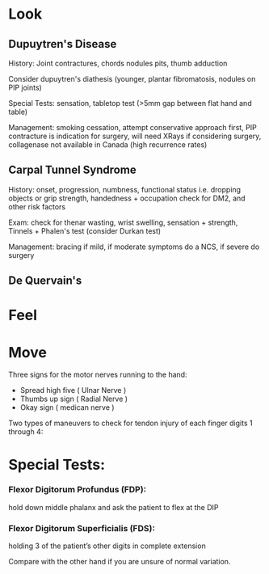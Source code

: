 # Look

## Dupuytren's Disease
History: Joint contractures, chords nodules pits, thumb adduction

Consider dupuytren's diathesis (younger, plantar fibromatosis, nodules on PIP joints)

Special Tests: sensation, tabletop test (>5mm gap between flat hand and table)

Management: smoking cessation, attempt conservative approach first, PIP contracture is indication for surgery, will need XRays if considering surgery, collagenase not available in Canada (high recurrence rates)

## Carpal Tunnel Syndrome
History: onset, progression, numbness, functional status i.e. dropping objects or grip strength, handedness + occupation
check for DM2, and other risk factors

Exam: check for thenar wasting, wrist swelling, sensation + strength, Tinnels + Phalen's test (consider Durkan test)

Management: bracing if mild, if moderate symptoms do a NCS, if severe do surgery

## De Quervain's

# Feel

# Move

Three signs for the motor nerves running to the hand:

- Spread high five ( Ulnar Nerve )
- Thumbs up sign ( Radial Nerve )
- Okay sign ( medican nerve )

Two types of maneuvers to check for tendon injury of each finger digits 1 through 4:

# Special Tests:

### Flexor Digitorum Profundus (FDP):
hold down middle phalanx and ask the patient to flex at the DIP
### Flexor Digitorum Superficialis (FDS): 
holding 3 of the patient’s other digits in complete extension

Compare with the other hand if you are unsure of normal variation. 

